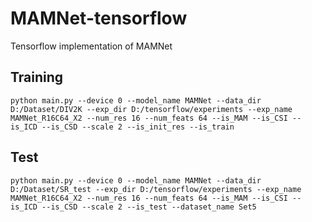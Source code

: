 # MAMNet-tensorflow
Tensorflow implementation of MAMNet

## Training

```
python main.py --device 0 --model_name MAMNet --data_dir D:/Dataset/DIV2K --exp_dir D:/tensorflow/experiments --exp_name MAMNet_R16C64_X2 --num_res 16 --num_feats 64 --is_MAM --is_CSI --is_ICD --is_CSD --scale 2 --is_init_res --is_train 
```

## Test

```
python main.py --device 0 --model_name MAMNet --data_dir D:/Dataset/SR_test --exp_dir D:/tensorflow/experiments --exp_name MAMNet_R16C64_X2 --num_res 16 --num_feats 64 --is_MAM --is_CSI --is_ICD --is_CSD --scale 2 --is_test --dataset_name Set5 
```
